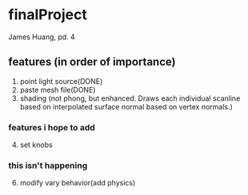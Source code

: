 # finalProject
James Huang, pd. 4
## features (in order of importance)
1. point light source(DONE)
2. paste mesh file(DONE)
3. shading (not phong, but enhanced. Draws each individual scanline based on interpolated surface normal based on vertex normals.)
### features i hope to add
4. set knobs
### this isn't happening
6. modify vary behavior(add physics)
